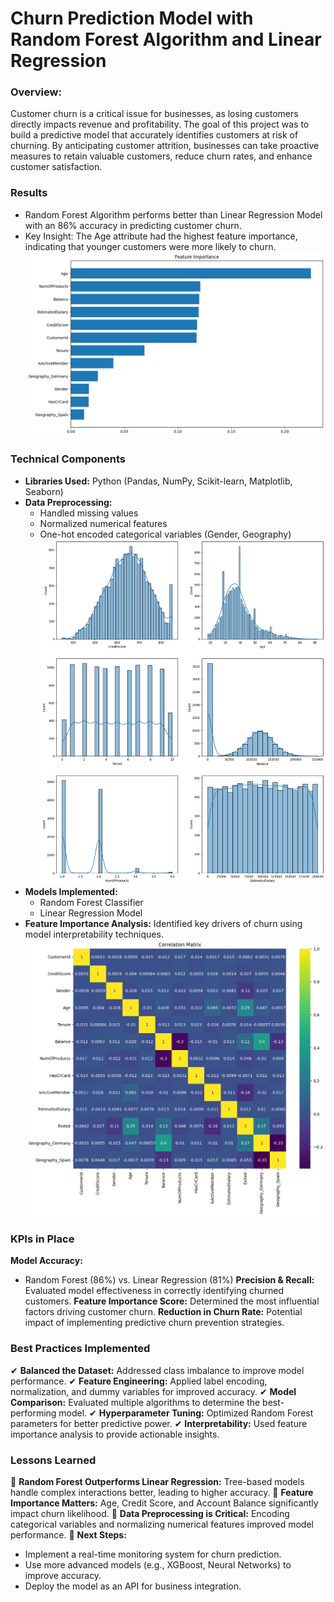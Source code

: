 # Churn Prediction Model with Random Forest Algorithm and Linear Regression

### Overview:
Customer churn is a critical issue for businesses, as losing customers directly impacts revenue and profitability. The goal of this project was to build a predictive model that accurately identifies customers at risk of churning. By anticipating customer attrition, businesses can take proactive measures to retain valuable customers, reduce churn rates, and enhance customer satisfaction.

### Results
- Random Forest Algorithm performs better than Linear Regression Model with an 86% accuracy in predicting customer churn.
- Key Insight: The Age attribute had the highest feature importance, indicating that younger customers were more likely to churn.
![](img/feature_importance.png)


### Technical Components
 - **Libraries Used:** Python (Pandas, NumPy, Scikit-learn, Matplotlib, Seaborn)
 - **Data Preprocessing:**
    - Handled missing values
    - Normalized numerical features
    - One-hot encoded categorical variables (Gender, Geography)
  ![](img/output.png)
- **Models Implemented:**
    - Random Forest Classifier
    - Linear Regression Model
- **Feature Importance Analysis:** Identified key drivers of churn using model interpretability techniques.
  ![](img/correlation.png)

### KPIs in Place
**Model Accuracy:**
- Random Forest (86%) vs. Linear Regression (81%)
**Precision & Recall:** Evaluated model effectiveness in correctly identifying churned customers.
**Feature Importance Score:** Determined the most influential factors driving customer churn.
**Reduction in Churn Rate:** Potential impact of implementing predictive churn prevention strategies.



### Best Practices Implemented
✔ **Balanced the Dataset:** Addressed class imbalance to improve model performance.
✔ **Feature Engineering:** Applied label encoding, normalization, and dummy variables for improved accuracy.
✔ **Model Comparison:** Evaluated multiple algorithms to determine the best-performing model.
✔ **Hyperparameter Tuning:** Optimized Random Forest parameters for better predictive power.
✔ **Interpretability:** Used feature importance analysis to provide actionable insights.

### Lessons Learned
📌 **Random Forest Outperforms Linear Regression:** Tree-based models handle complex interactions better, leading to higher accuracy.
📌 **Feature Importance Matters:** Age, Credit Score, and Account Balance significantly impact churn likelihood.
📌 **Data Preprocessing is Critical:** Encoding categorical variables and normalizing numerical features improved model performance.
📌 **Next Steps:**
  - Implement a real-time monitoring system for churn prediction.
  - Use more advanced models (e.g., XGBoost, Neural Networks) to improve accuracy.
  - Deploy the model as an API for business integration.

